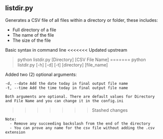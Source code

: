 ## listdir.py
Generates a CSV file  of all files within a directory or folder, these includes:
- Full directory of a file
- The name of the file
- The size of the file

Basic syntax in command line
<<<<<<< Updated upstream
> python listdir.py [Directory] [CSV File Name]
=======
> python listdir.py [-h] [-d] [-t] [directory] [file_name]

Added two (2) optional arguments:
```
-d, --date Add the date today in final output file name
-t, --time Add the time today in final output file name
```
```
Both arguments are optional. There are default values for Directory and File Name and you can change it in the config.ini
```
>>>>>>> Stashed changes

```
Note:
  - Remove any succeeding backslash from the end of the directory
  - You can prove any name for the csv file without adding the .csv extension
```